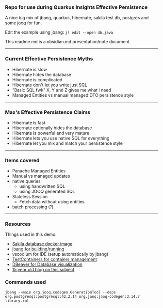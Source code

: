 ### Repo for use during Quarkus Insights Effective Persistence

A nice big mix of jbang, quarkus, hibernate, sakila test db, postgres and some jooq for fun.

Edit the example using jbang: `j! edit --open db.java`

This readme.md is a obsidian.md presentation/note document.

---

### Current Effective Persistence Myths

- Hibernate is slow 
- Hibernate hides the database
- Hibernate is complicated
- Hibernate don't let you write just SQL
- "Basic SQL fwk" X, Y and Z gives me what I need 
- Managed Entities vs manual managed DTO persistence style

---

### Max's Effective Persistence Claims

- Hibernate is fast
- Hibernate optionally hides the database
- Hibernate is powerful and very mature
- Hibernate lets you use native SQL for everything
- Hibernate let you mix and match your persistence style

---
### Items covered 

- Panache Managed Entities
- Manual vs managed updates
- native queries
	- using handwritten SQL
	- using JOOQ generated SQL
- Stateless Session
	- Fetch data without using entities
- batch processing (?)

--- 

### Resources

Things used in this demo:

- [Sakila database docker image](https://hub.docker.com/r/frantiseks/postgres-sakila/) 
- [jbang for building/running](https://jbang.dev) 
- vscodium for IDE (setup automatically by jbang)
- [TestContainers for container management](https://testcontainers.io)
- [DBeaver for Database visualization]( https://dbeaver.io)
- [15 year old blog on this subject](https://in.relation.to/2006/03/17/hibernate-32-transformers-for-hql-and-sql/) 

### Commands used

```shell
jbang --main org.jooq.codegen.GenerationTool --deps org.postgresql:postgresql:42.2.14 org.jooq:jooq-codegen:3.14.7 library.xml
```

